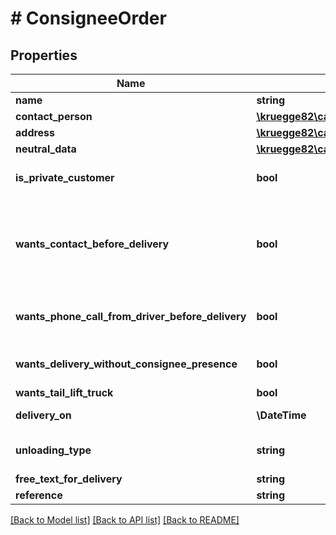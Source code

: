 # # ConsigneeOrder

## Properties

Name | Type | Description | Notes
------------ | ------------- | ------------- | -------------
**name** | **string** |  |
**contact_person** | [**\kruegge82\cargoboard\Model\ContactPerson**](ContactPerson.md) |  | [optional]
**address** | [**\kruegge82\cargoboard\Model\AddressOrder**](AddressOrder.md) |  |
**neutral_data** | [**\kruegge82\cargoboard\Model\NeutralData**](NeutralData.md) | Neutral data for obfuscation. | [optional]
**is_private_customer** | **bool** | Consignee is private customer. | [optional] [default to false]
**wants_contact_before_delivery** | **bool** | A service where a Logistic Company contacts the customer by phone days/hours before the delivery and arranges an appointment for the delivery. This is often booked when a customer is not on site every time and needs an exact time. | [optional] [default to false]
**wants_phone_call_from_driver_before_delivery** | **bool** | A service where a Logistic Company contacts the customer by phone about 30 - 60 minutes before arriving at the customer location to deliver the shipment. | [optional] [default to false]
**wants_delivery_without_consignee_presence** | **bool** | A service where delivery will not require consignee presence. | [optional] [default to false]
**wants_tail_lift_truck** | **bool** | Wants Tail Lift Truck. | [optional]
**delivery_on** | **\DateTime** | Date of delivery for fix product. Allowed delivery dates from Monday till Friday. | [optional]
**unloading_type** | **string** | Unloading type (delivery). Possible values RAMP, SIDE, CRANE, LIFTING_PLATFORM_OR_TAIL_LIFT_TRUCK | [optional]
**free_text_for_delivery** | **string** |  | [optional]
**reference** | **string** |  | [optional]

[[Back to Model list]](../../README.md#models) [[Back to API list]](../../README.md#endpoints) [[Back to README]](../../README.md)
